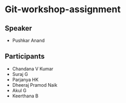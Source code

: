 # Git-workshop-assignment

## Speaker
- Pushkar Anand

## Participants
- Chandana V Kumar
- Suraj G
- Parjanya HK
- Dheeraj Pramod Naik
- Akul G
- Keerthana B
